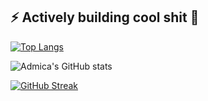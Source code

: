 ## ⚡ Actively building cool shit 👋
[![Top Langs](https://github-readme-stats.vercel.app/api/top-langs/?username=admica&theme=holi&border_radius=4.2)](https://github.com/anuraghazra/github-readme-stats)

![Admica's GitHub stats](https://github-readme-stats.vercel.app/api?username=admica&show_icons=true&theme=holi&border_radius=4.2&hide=prs)

[![GitHub Streak](https://github-readme-streak-stats-chi-sage.vercel.app?user=admica&theme=chartreuse-dark&border_radius=4.2&date_format=M%20j%5B%2C%20Y%5D&card_width=440&card_height=185)](https://git.io/streak-stats)
